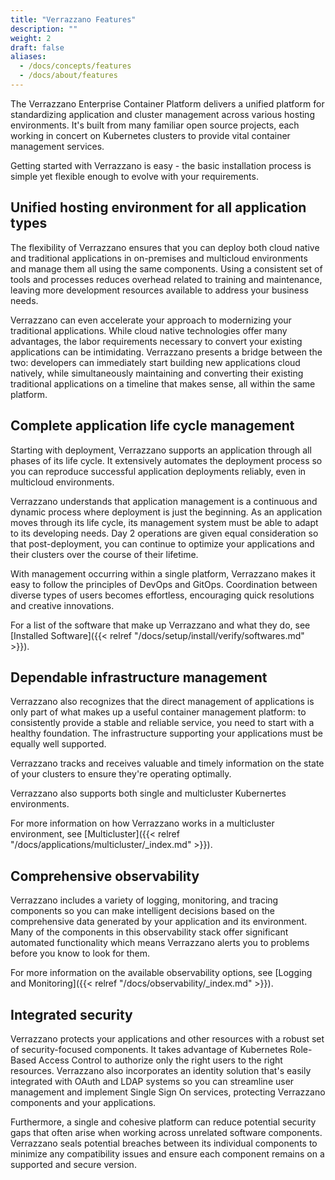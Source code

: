 ```yaml
---
title: "Verrazzano Features"
description: ""
weight: 2
draft: false
aliases:
  - /docs/concepts/features
  - /docs/about/features
---
```


The Verrazzano Enterprise Container Platform delivers a unified platform for standardizing application and cluster management across various hosting environments. It's built from many familiar open source projects, each working in concert on Kubernetes clusters to provide vital container management services.

Getting started with Verrazzano is easy - the basic installation process is simple yet flexible enough to evolve with your requirements.

## Unified hosting environment for all application types

The flexibility of Verrazzano ensures that you can deploy both cloud native and traditional applications in on-premises and multicloud environments and manage them all using the same components. Using a consistent set of tools and processes reduces overhead related to training and maintenance, leaving more development resources available to address your business needs.

Verrazzano can even accelerate your approach to modernizing your traditional applications. While cloud native technologies offer many advantages, the labor requirements necessary to convert your existing applications can be intimidating. Verrazzano presents a bridge between the two: developers can immediately start building new applications cloud natively, while simultaneously maintaining and converting their existing traditional applications on a timeline that makes sense, all within the same platform.

## Complete application life cycle management

Starting with deployment, Verrazzano supports an application through all phases of its life cycle. It extensively automates the deployment process so you can reproduce successful application deployments reliably, even in multicloud environments.

Verrazzano understands that application management is a continuous and dynamic process where deployment is just the beginning. As an application moves through its life cycle, its management system must be able to adapt to its developing needs. Day 2 operations are given equal consideration so that post-deployment, you can continue to optimize your applications and their clusters over the course of their lifetime.

With management occurring within a single platform, Verrazzano makes it easy to follow the principles of DevOps and GitOps. Coordination between diverse types of users becomes effortless, encouraging quick resolutions and creative innovations.

For a list of the software that make up Verrazzano and what they do, see [Installed Software]({{< relref "/docs/setup/install/verify/softwares.md" >}}).

## Dependable infrastructure management

Verrazzano also recognizes that the direct management of applications is only part of what makes up a useful container management platform: to consistently provide a stable and reliable service, you need to start with a healthy foundation. The infrastructure supporting your applications must be equally well supported.

Verrazzano tracks and receives valuable and timely information on the state of your clusters to ensure they're operating optimally.

Verrazzano also supports both single and multicluster Kubernertes environments.

For more information on how Verrazzano works in a multicluster environment, see [Multicluster]({{< relref "/docs/applications/multicluster/_index.md" >}}).

## Comprehensive observability

Verrazzano includes a variety of logging, monitoring, and tracing components so you can make intelligent decisions based on the comprehensive data generated by your application and its environment. Many of the components in this observability stack offer significant automated functionality which means Verrazzano alerts you to problems before you know to look for them.

For more information on the available observability options, see [Logging and Monitoring]({{< relref "/docs/observability/_index.md" >}}).

## Integrated security

Verrazzano protects your applications and other resources with a robust set of security-focused components. It takes advantage of Kubernetes Role-Based Access Control to authorize only the right users to the right resources. Verrazzano also incorporates an identity solution that's easily integrated with OAuth and LDAP systems so you can streamline user management and implement Single Sign On services, protecting Verrazzano components and your applications.

Furthermore, a single and cohesive platform can reduce potential security gaps that often arise when working across unrelated software components. Verrazzano seals potential breaches between its individual components to minimize any compatibility issues and ensure each component remains on a supported and secure version.
